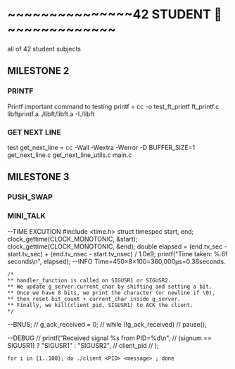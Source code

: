 # ~~~~~~~~~~~~~~~42 STUDENT 🚀 ~~~~~~~~~~~~~
all of 42 student subjects

## MILESTONE 2

### PRINTF
Printf important command to testing printf = cc -o test_ft_printf ft_printf.c libftprintf.a ./libft/libft.a -I./libft

### GET NEXT LINE
test get_next_line = cc -Wall -Wextra -Werror -D BUFFER_SIZE=1 get_next_line.c get_next_line_utils.c main.c


## MILESTONE 3

### PUSH_SWAP


### MINI_TALK
--TIME EXCUTION
  #include <time.h>
    struct timespec start, end;
    clock_gettime(CLOCK_MONOTONIC, &start);
    clock_gettime(CLOCK_MONOTONIC, &end);
	double elapsed = (end.tv_sec - start.tv_sec) + 
                     (end.tv_nsec - start.tv_nsec) / 1.0e9;
    printf("Time taken: %.6f seconds\n", elapsed);
--INFO
    Time=450×8×100=360,000μs=0.36seconds.

    /*
    ** handler_function is called on SIGUSR1 or SIGUSR2.
    ** We update g_server.current_char by shifting and setting a bit.
    ** Once we have 8 bits, we print the character (or newline if \0),
    ** then reset bit_count + current_char inside g_server.
    ** Finally, we kill(client_pid, SIGUSR1) to ACK the client.
    */
--BNUS;
		// g_ack_received = 0;
		// while (!g_ack_received)
		// 	pause();

--DEBUG
// printf("Received signal %s from PID=%d\n",
    //     (signum == SIGUSR1) ? "SIGUSR1" : "SIGUSR2",
    //     client_pid
    // );

    for i in {1..100}; do ./client <PID> <message> ; done